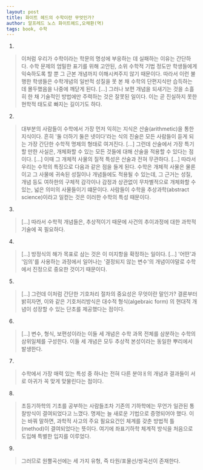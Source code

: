 ```yaml
---
layout: post
title: 화이트 헤드의 수학이란 무엇인가?
author: 알프레드 노스 화이트헤드,오채환(역)
tags: book, 수학
---
```


1. 
> 이처럼 우리가 수학이라는 학문의 명성에 부응하는 데 실패하는 이유는 간단하다. 수학 문제의 엄밀한 표기를 위해 고안된, 소위 수학적 기법 정도만 학생들에게 익숙하도록 할 뿐 그 근본 개념까지 이해시켜주지 않기 때문이다. 따라서 이런 불행한 학생들은 수학개념의 일반적 성질을 못 본 채 수학의 단편지식만 습득하는 데 몰두했음을 나중에 깨닫게 된다. [...] 그러나 보편 개념을 되새기는 것을 소흘히 한 채 기술적인 방법에만 주력하는 것은 잘못된 일이다. 이는 곧 진실하지 못한 현학적 태도로 빠지는 길이기도 하다.

2. 
> 대부분의 사람들이 수학에서 가장 먼저 익히는 지식은 산술(arithmetic)을 통한 지식이다. 흔히 '둘 더하기 둘은 넷이다'라는 식의 진술은 모든 사람들이 듣게 되는 가장 간단한 수학적 명제의 형태로 여겨진다. [...] 그런데 산술에서 가장 특기할 만한 사실은, 개체화할 수 있는 모든 것들에 대해 산술을 적용할 수 있다는 점이다. [...] 이때 그 개체적 사물의 질적 특성은 산술과 전혀 무관하다. [...] 따라서 우리는 수학의 특징으로 다음과 같은 점을 들게 된다. 수학은 개체적 사물은 물론이고 그 사물에 귀속된 성질이나 개념들에도 적용될 수 있는데, 그 근거는 성질, 개념 등도 여하한의 구체적 감각이나 감정과 상관없이 무차별적으로 개체화할 수 있는, 넓은 의미의 사물들이기 떄문이다. 사람들이 수학을 추상과학(abstract science)이라고 일컫는 것은 이러한 수학의 특성 때문이다.

3. 
> [...] 따라서 수학적 개념들은, 추상적이기 때문에 사건의 추이과정에 대한 과학적 기술에 꼭 필요하다.

4. 
> [...] 방정식의 해가 목표로 삼는 것은 이 미지항을 확정하는 일이다. [...] '어떤'과 '임의'를 사용하는 과정에서 일어나는 '결정되지 않는 변수'의 개념이야말로 수학에서 진정으로 중요한 것이기 때문이다.

5. 
> [...] 그런데 이처럼 간단한 기호처리 절차의 중요성은 무엇이란 말인가? 결론부터 밝히자면, 이와 같은 기호처리방식은 대수적 형식(algebraic form) 의 현대적 개념이 성장할 수 있는 단초를 제공했다는 점이다.

6. 
> [...] 변수, 형식, 보편성이라는 이들 세 개념은 수학 과목 전체를 삼분하는 수학의 삼위일체를 구성한다. 이들 세 개념은 모두 추상적 본성이라는 동일한 뿌리에서 발생한다.
 
7. 
> 수학에서 가장 매력 있는 특성 중 하나는 전혀 다른 분야ㅐ의 개념과 결과들이 서로 아귀가 꼭 맞게 맞물린다는 점이다.

8. 
> 초등기하학의 기초를 공부하는 사람들조차 기존의 기하학에는 무언가 일관된 통찰방식이 결여되었다고 느꼈다. 명제는 늘 새로운 기법으로 증명되어야 했다. 이는 바꿔 말하면, 과학적 사고의 주요 필요요건인 체계를 갖춘 방법적 틀(method)이 결여되었다는 뜻이다. 여기에 좌표기하학 체계적 방식을 처음으로 도입해 특별한 입지를 이루었다.

9. 
> 그러므로 원뿔곡선에는 세 가지 유형, 즉 타원/포물선/쌍곡선이 존재한다.